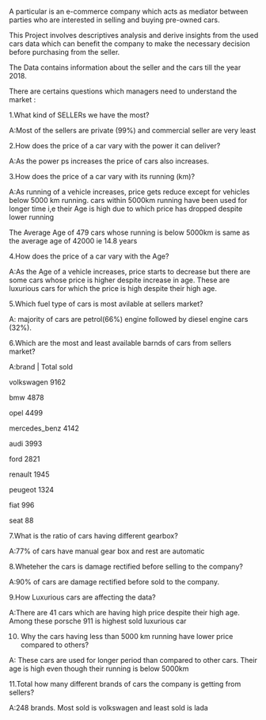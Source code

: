A particular is an e-commerce company which acts as mediator between parties who are interested in selling and buying pre-owned cars.

This Project involves descriptives analysis and derive insights from the used cars data which can benefit the company to make the necessary decision before purchasing from the seller.

The Data contains information about the seller and the cars till the year 2018.

There are certains questions which managers need to understand the market :

1.What kind of SELLERs we have the most?

A:Most of the sellers are private (99%) and commercial seller are very least

2.How does the price of a car vary with the power it can deliver?

A:As the power ps increases the price of cars also increases.

3.How does the price of a car vary with its running (km)?

A:As running of a vehicle increases, price gets reduce except for vehicles below 5000 km running. cars within 5000km running have been used for longer time i,e their Age is high due to which price has dropped despite lower running

The Average Age of 479 cars whose running is below 5000km is same as the average age of 42000 ie 14.8 years

4.How does the price of a car vary with the Age?

A:As the Age of a vehicle increases, price starts to decrease but there are some cars whose price is higher despite increase in age. These are luxurious cars for which the price is high despite their high age.

5.Which fuel type of cars is most avilable at sellers market?

A: majority of cars are petrol(66%) engine followed by diesel engine cars (32%).

6.Which are the most and least available barnds of cars from sellers market?

A:brand  | Total sold

  volkswagen 9162
  
  bmw 4878
  
  opel 4499
  
  mercedes_benz 4142
  
  audi 3993
  
  ford 2821
  
  renault 1945
  
  peugeot 1324
  
  fiat 996
  
  seat 88

7.What is the ratio of cars having different gearbox?

A:77% of cars have manual gear box and rest are automatic

8.Wheteher the cars is damage rectified before selling to the company?

A:90% of cars are damage rectified before sold to the company.

9.How Luxurious cars are affecting the data?

A:There are 41 cars which are having high price despite their high age. Among these porsche 911 is highest sold luxurious car

10. Why the cars having less than 5000 km running have lower price compared to others?

A: These cars are used for longer period than compared to other cars. Their age is high even though their running is below 5000km

11.Total how many different brands of cars the company is getting from sellers?

A:248 brands. Most sold is volkswagen and least sold is lada
